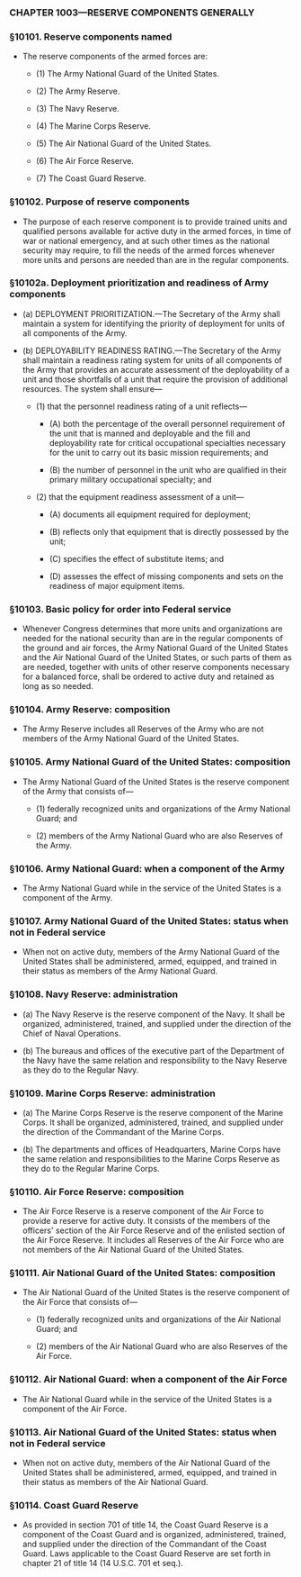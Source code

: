 ### **CHAPTER 1003—RESERVE COMPONENTS GENERALLY**

### §10101. Reserve components named
* The reserve components of the armed forces are:

  * (1) The Army National Guard of the United States.

  * (2) The Army Reserve.

  * (3) The Navy Reserve.

  * (4) The Marine Corps Reserve.

  * (5) The Air National Guard of the United States.

  * (6) The Air Force Reserve.

  * (7) The Coast Guard Reserve.

### §10102. Purpose of reserve components
* The purpose of each reserve component is to provide trained units and qualified persons available for active duty in the armed forces, in time of war or national emergency, and at such other times as the national security may require, to fill the needs of the armed forces whenever more units and persons are needed than are in the regular components.

### §10102a. Deployment prioritization and readiness of Army components
* (a) DEPLOYMENT PRIORITIZATION.—The Secretary of the Army shall maintain a system for identifying the priority of deployment for units of all components of the Army.

* (b) DEPLOYABILITY READINESS RATING.—The Secretary of the Army shall maintain a readiness rating system for units of all components of the Army that provides an accurate assessment of the deployability of a unit and those shortfalls of a unit that require the provision of additional resources. The system shall ensure—

  * (1) that the personnel readiness rating of a unit reflects—

    * (A) both the percentage of the overall personnel requirement of the unit that is manned and deployable and the fill and deployability rate for critical occupational specialties necessary for the unit to carry out its basic mission requirements; and

    * (B) the number of personnel in the unit who are qualified in their primary military occupational specialty; and


  * (2) that the equipment readiness assessment of a unit—

    * (A) documents all equipment required for deployment;

    * (B) reflects only that equipment that is directly possessed by the unit;

    * (C) specifies the effect of substitute items; and

    * (D) assesses the effect of missing components and sets on the readiness of major equipment items.

### §10103. Basic policy for order into Federal service
* Whenever Congress determines that more units and organizations are needed for the national security than are in the regular components of the ground and air forces, the Army National Guard of the United States and the Air National Guard of the United States, or such parts of them as are needed, together with units of other reserve components necessary for a balanced force, shall be ordered to active duty and retained as long as so needed.

### §10104. Army Reserve: composition
* The Army Reserve includes all Reserves of the Army who are not members of the Army National Guard of the United States.

### §10105. Army National Guard of the United States: composition
* The Army National Guard of the United States is the reserve component of the Army that consists of—

  * (1) federally recognized units and organizations of the Army National Guard; and

  * (2) members of the Army National Guard who are also Reserves of the Army.

### §10106. Army National Guard: when a component of the Army
* The Army National Guard while in the service of the United States is a component of the Army.

### §10107. Army National Guard of the United States: status when not in Federal service
* When not on active duty, members of the Army National Guard of the United States shall be administered, armed, equipped, and trained in their status as members of the Army National Guard.

### §10108. Navy Reserve: administration
* (a) The Navy Reserve is the reserve component of the Navy. It shall be organized, administered, trained, and supplied under the direction of the Chief of Naval Operations.

* (b) The bureaus and offices of the executive part of the Department of the Navy have the same relation and responsibility to the Navy Reserve as they do to the Regular Navy.

### §10109. Marine Corps Reserve: administration
* (a) The Marine Corps Reserve is the reserve component of the Marine Corps. It shall be organized, administered, trained, and supplied under the direction of the Commandant of the Marine Corps.

* (b) The departments and offices of Headquarters, Marine Corps have the same relation and responsibilities to the Marine Corps Reserve as they do to the Regular Marine Corps.

### §10110. Air Force Reserve: composition
* The Air Force Reserve is a reserve component of the Air Force to provide a reserve for active duty. It consists of the members of the officers' section of the Air Force Reserve and of the enlisted section of the Air Force Reserve. It includes all Reserves of the Air Force who are not members of the Air National Guard of the United States.

### §10111. Air National Guard of the United States: composition
* The Air National Guard of the United States is the reserve component of the Air Force that consists of—

  * (1) federally recognized units and organizations of the Air National Guard; and

  * (2) members of the Air National Guard who are also Reserves of the Air Force.

### §10112. Air National Guard: when a component of the Air Force
* The Air National Guard while in the service of the United States is a component of the Air Force.

### §10113. Air National Guard of the United States: status when not in Federal service
* When not on active duty, members of the Air National Guard of the United States shall be administered, armed, equipped, and trained in their status as members of the Air National Guard.

### §10114. Coast Guard Reserve
* As provided in section 701 of title 14, the Coast Guard Reserve is a component of the Coast Guard and is organized, administered, trained, and supplied under the direction of the Commandant of the Coast Guard. Laws applicable to the Coast Guard Reserve are set forth in chapter 21 of title 14 (14 U.S.C. 701 et seq.).